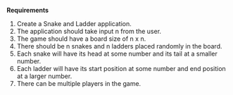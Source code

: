 **Requirements**
1. Create a Snake and Ladder application.
2. The application should take input n from the user.
3. The game should have a board size of n x n.
4. There should be n snakes and n ladders placed randomly in the board.
5. Each snake will have its head at some number and its tail at a smaller number.
6. Each ladder will have its start position at some number and end position at a larger number.
7. There can be multiple players in the game.